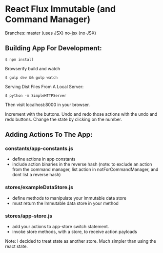 # React Flux Immutable (and Command Manager)

Branches:
master (uses JSX)
no-jsx (no JSX)

## Building App For Development:

```
$ npm install
```

Browserify build and watch
```
$ gulp dev && gulp watch
```

Serving Dist Files From A Local Server:
```
$ python -m SimpleHTTPServer
```

Then visit localhost:8000 in your browser.

Increment with the buttons.
Undo and redo those actions with the undo and redo buttons.
Change the state by clicking on the number.


## Adding Actions To The App:

### constants/app-constants.js
  * define actions in app constants
  * include action binaries in the reverse hash
  (note: to exclude an action from the command manager, list action in notForCommandManager, and dont list a reverse hash)

### stores/exampleDataStore.js
  * define methods to manipulate your Immutable data store
  * must return the Immutable data store in your method

### stores/app-store.js
  * add your actions to app-store switch statement. 
  * invoke store methods, with a store, to receive action payloads

Note: I decided to treat state as another store. Much simpler than using the react state.
